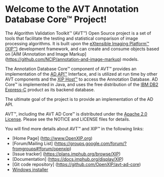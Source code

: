 Welcome to the AVT Annotation Database Core&trade; Project!
===========================================================

The Algorithm Validation Toolkit&trade; (AVT&trade;) Open Source project is a set
of tools that facilitate the testing and statistical comparison of image processing
algorithms.  It is built upon the
[eXtensible Imaging Platform&trade; (XIP&trade;)](http://www.OpenXIP.org) development
framework, and can create and consume objects based
on [AIM (Annotation and Image Markup] (https://github.com/NCIP/annotation-and-image-markup)
models.  

The Annotation Database Core&trade; component of AVT&trade; provides an
implementation of the [AD API&trade;](https://github.com/OpenXIP/avt-ad-api)
Interface, and is utilized at run time by other AVT components and the
[XIP Host&trade;](https://github.com/OpenXIP/xip-host) to access the Annotation Database.
AD Core&trade; is implemented in Java, and uses the free distribution of the
[IBM DB2 Express-C](http://www-01.ibm.com/software/data/db2/express-c/download.html)
product as its backend database.

The ultimate goal of the project is to provide an implementation of the AD API.

AVT&trade;, including the AVT AD Core&trade; is distributed under the
[Apache 2.0 License](http://opensource.org/licenses/Apache-2.0).
Please see the NOTICE and LICENSE files for details.

You will find more details about AVT&trade; and XIP&trade; in the following links:

*  [Home Page] (http://www.OpenXIP.org)
*  [Forum/Mailing List] (https://groups.google.com/forum/?fromgroups#!forum/openxip)
*  [Issue tracker] (https://plans.imphub.org/browse/XIP)
*  [Documentation] (https://docs.imphub.org/display/XIP)
*  [Git code repository] (https://github.com/OpenXIP/avt-ad-core)
*  [Windows installer](https://mirgforge.wustl.edu/gf/project/xip/frs/)
